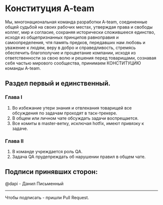 # Конституция A-team

Мы, многонациональная команда разработки A-team, соединенные общей судьбой на
своих рабочих местах, утверждая права и свободы коллег, мир и согласие,
сохраняя исторически сложившееся единство, исходя из общепризнанных принципов равноправия и 
самоопределения, чтя память предков, передавших нам любовь и уважение к людям, веру в добро и
справедливость, стремясь обеспечить благополучие и процветание компании, исходя из 
ответственности за свою волю и решения перед товарищами, сознавая себя частью мирового сообщества, 
принимаем КОНСТИТУЦИЮ команды A-team.

## Раздел первый и единственный.

### Глава I

  1. Во избежание утери знания и отвлекания товарищей все обсуждения по задачам проходят в таск-трекере.
  2. В общем или личном чате обсуждать задачи воспрещается.
  3. Все комиты в master-ветку, исключая hotfix, имеют привязку к задаче.


### Глава II

  1. В команде учреждается роль QA.
  2. Задача QA прудепреждать об нарушении правил в общем чате.


##  Подписи принявших сторон:

  @dapi - Данил Письменный


---

Чтобы подписать - пришли Pull Request.
